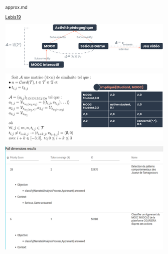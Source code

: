 approx.md


[Lebis19](../REF.md/#lebis19)

![Illustration d'une approximation sémantique basée sur la taxonomie, [Lebis19].](assets/approx_sem_by_distance.png)

![Exemple de calcul de score d'approximation pour les relations d'une ontologie [Lebis19].](assets/approx_sem_score_rel.png)

![Capture d'écran de résultat d'une recherche basée sur l'approximation sémantique [Lebis19].](assets/approx_sem_coverage.png)